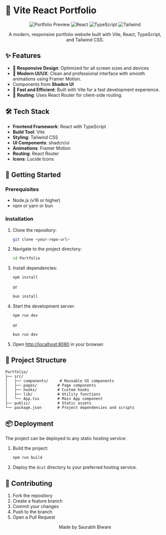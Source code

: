 # 🚀 Vite React Portfolio

<div align="center">

![Portfolio Preview](https://img.shields.io/badge/Portfolio-Live-blue)
![React](https://img.shields.io/badge/React-18.3.1-blue)
![TypeScript](https://img.shields.io/badge/TypeScript-5.5.3-blue)
![Tailwind](https://img.shields.io/badge/Tailwind-3.4.11-blue)

A modern, responsive portfolio website built with Vite, React, TypeScript, and Tailwind CSS.

</div>

## ✨ Features

- 🎨 **Responsive Design**: Optimized for all screen sizes and devices
- 💫 **Modern UI/UX**: Clean and professional interface with smooth animations using Framer Motion.
- Components from **Shadcn UI**
- 🚀 **Fast and Efficient**: Built with Vite for a fast development experience.
- 📝 **Routing**: Uses React Router for client-side routing.

## 🛠️ Tech Stack

- **Frontend Framework**: React with TypeScript
- **Build Tool**: Vite
- **Styling**: Tailwind CSS
- **UI Components**: shadcn/ui
- **Animations**: Framer Motion
- **Routing**: React Router
- **Icons**: Lucide Icons

## 🚀 Getting Started

### Prerequisites

- Node.js (v16 or higher)
- npm or yarn or bun

### Installation

1. Clone the repository:
   ```bash
   git clone <your-repo-url>
   ```

2. Navigate to the project directory:
   ```bash
   cd Portfolio
   ```

3. Install dependencies:
   ```bash
   npm install
   ```
   or
    ```bash
   bun install
   ```

4. Start the development server:
   ```bash
   npm run dev
   ```
    or
    ```bash
   bun run dev
   ```

5. Open [http://localhost:8080](http://localhost:8080) in your browser.

## 📁 Project Structure

```
Portfolio/
├── src/
│   ├── components/     # Reusable UI components
│   ├── pages/         # Page components
│   ├── hooks/         # Custom hooks
│   ├── lib/           # Utility functions
│   └── App.tsx        # Main App component
├── public/            # Static assets
└── package.json       # Project dependencies and scripts
```

## 📦 Deployment

The project can be deployed to any static hosting service:

1. Build the project:
   ```bash
   npm run build
   ```

2. Deploy the `dist` directory to your preferred hosting service.

## 🤝 Contributing

1. Fork the repository
2. Create a feature branch
3. Commit your changes
4. Push to the branch
5. Open a Pull Request

<div align="center">
Made by Saurabh Biware
</div>